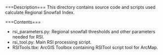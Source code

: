 ===Description===
This directory contains source code and scripts used calculate Regional Snowfall Index.

===Contents===

* rsi_parameters.py:  Regional snowfall thresholds and other parameters needed for RSI.
* rsi_tool.py:  Main RSI processing script.
* RSITools.tbx:  ArcGIS Toolbox containing RSITool script tool for ArcMap.

 

